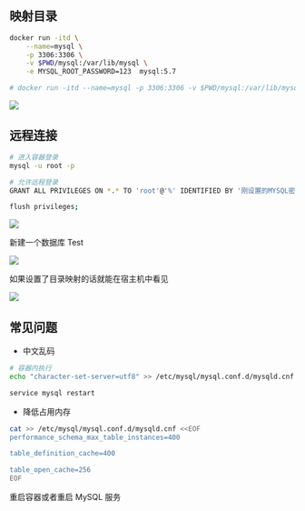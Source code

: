 <!--
 * @Description: 
 * @Version: 1.0
 * @Autor: DaLao
 * @Email: dalao_li@163.com
 * @Date: 2021-01-16 17:59:34
 * @LastEditors: DaLao
 * @LastEditTime: 2021-12-14 21:54:06
-->

## 映射目录

```sh
docker run -itd \
    --name=mysql \
    -p 3306:3306 \
    -v $PWD/mysql:/var/lib/mysql \
    -e MYSQL_ROOT_PASSWORD=123  mysql:5.7

# docker run -itd --name=mysql -p 3306:3306 -v $PWD/mysql:/var/lib/mysql -e MYSQL_ROOT_PASSWORD= 123  mysql:5.7
```

![](https://cdn.hurra.ltd/img/20200515202929.png)


## 远程连接

```sh
# 进入容器登录
mysql -u root -p

# 允许远程登录
GRANT ALL PRIVILEGES ON *.* TO 'root'@'%' IDENTIFIED BY '刚设置的MYSQL密码';

flush privileges;
```

![](https://cdn.hurra.ltd/img/20200515202734.png)

新建一个数据库 Test

![](https://cdn.hurra.ltd/img/20200515234119.png)

如果设置了目录映射的话就能在宿主机中看见

![](https://cdn.hurra.ltd/img/20200515234144.png)

## 常见问题

- 中文乱码

```sh
# 容器内执行
echo "character-set-server=utf8" >> /etc/mysql/mysql.conf.d/mysqld.cnf

service mysql restart
```

- 降低占用内存

```sh
cat >> /etc/mysql/mysql.conf.d/mysqld.cnf <<EOF
performance_schema_max_table_instances=400

table_definition_cache=400

table_open_cache=256
EOF
```
重启容器或者重启 MySQL 服务




